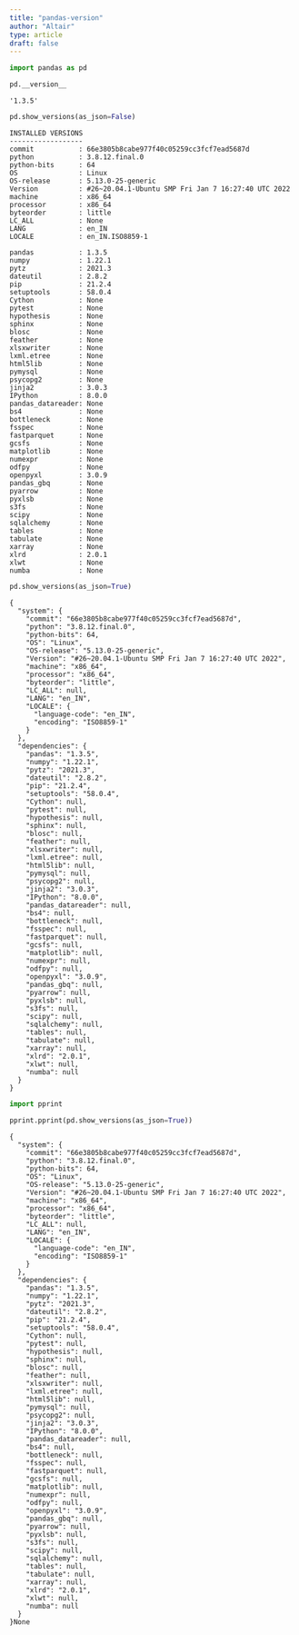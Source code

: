 ```yaml
---
title: "pandas-version"
author: "Altair"
type: article
draft: false
--- 
```


```python
import pandas as pd
```


```python
pd.__version__
```




    '1.3.5'




```python
pd.show_versions(as_json=False)
```

    
    INSTALLED VERSIONS
    ------------------
    commit           : 66e3805b8cabe977f40c05259cc3fcf7ead5687d
    python           : 3.8.12.final.0
    python-bits      : 64
    OS               : Linux
    OS-release       : 5.13.0-25-generic
    Version          : #26~20.04.1-Ubuntu SMP Fri Jan 7 16:27:40 UTC 2022
    machine          : x86_64
    processor        : x86_64
    byteorder        : little
    LC_ALL           : None
    LANG             : en_IN
    LOCALE           : en_IN.ISO8859-1
    
    pandas           : 1.3.5
    numpy            : 1.22.1
    pytz             : 2021.3
    dateutil         : 2.8.2
    pip              : 21.2.4
    setuptools       : 58.0.4
    Cython           : None
    pytest           : None
    hypothesis       : None
    sphinx           : None
    blosc            : None
    feather          : None
    xlsxwriter       : None
    lxml.etree       : None
    html5lib         : None
    pymysql          : None
    psycopg2         : None
    jinja2           : 3.0.3
    IPython          : 8.0.0
    pandas_datareader: None
    bs4              : None
    bottleneck       : None
    fsspec           : None
    fastparquet      : None
    gcsfs            : None
    matplotlib       : None
    numexpr          : None
    odfpy            : None
    openpyxl         : 3.0.9
    pandas_gbq       : None
    pyarrow          : None
    pyxlsb           : None
    s3fs             : None
    scipy            : None
    sqlalchemy       : None
    tables           : None
    tabulate         : None
    xarray           : None
    xlrd             : 2.0.1
    xlwt             : None
    numba            : None



```python
pd.show_versions(as_json=True)
```

    {
      "system": {
        "commit": "66e3805b8cabe977f40c05259cc3fcf7ead5687d",
        "python": "3.8.12.final.0",
        "python-bits": 64,
        "OS": "Linux",
        "OS-release": "5.13.0-25-generic",
        "Version": "#26~20.04.1-Ubuntu SMP Fri Jan 7 16:27:40 UTC 2022",
        "machine": "x86_64",
        "processor": "x86_64",
        "byteorder": "little",
        "LC_ALL": null,
        "LANG": "en_IN",
        "LOCALE": {
          "language-code": "en_IN",
          "encoding": "ISO8859-1"
        }
      },
      "dependencies": {
        "pandas": "1.3.5",
        "numpy": "1.22.1",
        "pytz": "2021.3",
        "dateutil": "2.8.2",
        "pip": "21.2.4",
        "setuptools": "58.0.4",
        "Cython": null,
        "pytest": null,
        "hypothesis": null,
        "sphinx": null,
        "blosc": null,
        "feather": null,
        "xlsxwriter": null,
        "lxml.etree": null,
        "html5lib": null,
        "pymysql": null,
        "psycopg2": null,
        "jinja2": "3.0.3",
        "IPython": "8.0.0",
        "pandas_datareader": null,
        "bs4": null,
        "bottleneck": null,
        "fsspec": null,
        "fastparquet": null,
        "gcsfs": null,
        "matplotlib": null,
        "numexpr": null,
        "odfpy": null,
        "openpyxl": "3.0.9",
        "pandas_gbq": null,
        "pyarrow": null,
        "pyxlsb": null,
        "s3fs": null,
        "scipy": null,
        "sqlalchemy": null,
        "tables": null,
        "tabulate": null,
        "xarray": null,
        "xlrd": "2.0.1",
        "xlwt": null,
        "numba": null
      }
    }


```python
import pprint
```


```python
pprint.pprint(pd.show_versions(as_json=True))
```

    {
      "system": {
        "commit": "66e3805b8cabe977f40c05259cc3fcf7ead5687d",
        "python": "3.8.12.final.0",
        "python-bits": 64,
        "OS": "Linux",
        "OS-release": "5.13.0-25-generic",
        "Version": "#26~20.04.1-Ubuntu SMP Fri Jan 7 16:27:40 UTC 2022",
        "machine": "x86_64",
        "processor": "x86_64",
        "byteorder": "little",
        "LC_ALL": null,
        "LANG": "en_IN",
        "LOCALE": {
          "language-code": "en_IN",
          "encoding": "ISO8859-1"
        }
      },
      "dependencies": {
        "pandas": "1.3.5",
        "numpy": "1.22.1",
        "pytz": "2021.3",
        "dateutil": "2.8.2",
        "pip": "21.2.4",
        "setuptools": "58.0.4",
        "Cython": null,
        "pytest": null,
        "hypothesis": null,
        "sphinx": null,
        "blosc": null,
        "feather": null,
        "xlsxwriter": null,
        "lxml.etree": null,
        "html5lib": null,
        "pymysql": null,
        "psycopg2": null,
        "jinja2": "3.0.3",
        "IPython": "8.0.0",
        "pandas_datareader": null,
        "bs4": null,
        "bottleneck": null,
        "fsspec": null,
        "fastparquet": null,
        "gcsfs": null,
        "matplotlib": null,
        "numexpr": null,
        "odfpy": null,
        "openpyxl": "3.0.9",
        "pandas_gbq": null,
        "pyarrow": null,
        "pyxlsb": null,
        "s3fs": null,
        "scipy": null,
        "sqlalchemy": null,
        "tables": null,
        "tabulate": null,
        "xarray": null,
        "xlrd": "2.0.1",
        "xlwt": null,
        "numba": null
      }
    }None



```python

```
